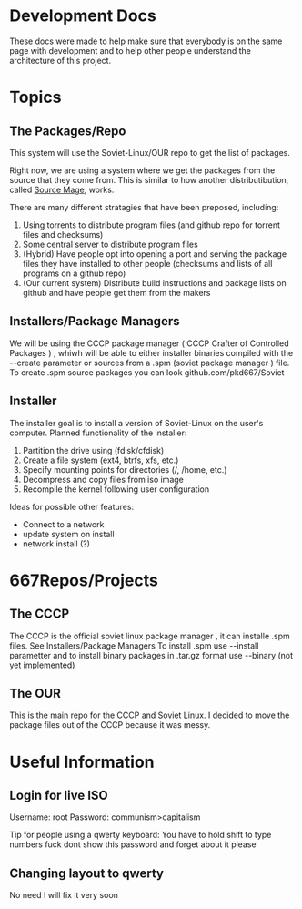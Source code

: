 Development Docs
================

These docs were made to help make sure that everybody is on the same page with development and to help other people understand the architecture of this project.

Topics
======

The Packages/Repo
-----------------

This system will use the Soviet-Linux/OUR repo to get the list of packages. 

Right now, we are using a system where we get the packages from the source that they come from. This is similar to how another distributibution, called [Source Mage](https://sourcemage.org), works. 

There are many different stratagies that have been preposed, including:

1. Using torrents to distribute program files (and github repo for torrent files and checksums)
2. Some central server to distribute program files 
3. (Hybrid) Have people opt into opening a port and serving the package files they have installed to other people (checksums and lists of all programs on a github repo)
4. (Our current system) Distribute build instructions and package lists on github and have people get them from the makers

Installers/Package Managers
---------------------------

We will be using the CCCP package manager ( CCCP Crafter of Controlled Packages ) , whiwh will be able to either installer binaries compiled with the --create parameter or sources from a .spm (soviet package manager ) file. To create .spm source packages you can look github.com/pkd667/Soviet

Installer
---------

The installer goal is to install a version of Soviet-Linux on the user's computer.
Planned functionality of the installer:

1. Partition the drive using (fdisk/cfdisk)
2. Create a file system (ext4, btrfs, xfs, etc.)
3. Specify mounting points for directories (/, /home, etc.)
4. Decompress and copy files from iso image
5. Recompile the kernel following user configuration

Ideas for possible other features:
- Connect to a network
- update system on install
- network install (?)

667Repos/Projects
==============

The CCCP
--------

The CCCP is the official soviet linux package manager , it can installe .spm files. See Installers/Package Managers
To install .spm use --install parametter and to install binary packages in .tar.gz format use --binary (not yet implemented)

The OUR
-------

This is the main repo for the CCCP and Soviet Linux. I decided to move the package files out of the CCCP because it was messy. 

Useful Information
==================

Login for live ISO
------------------

Username: root
Password: communism>capitalism

Tip for people using a qwerty keyboard: You have to hold shift to type numbers
fuck dont show this password and forget about it please

Changing layout to qwerty
-------------------------

No need I will fix it very soon 


